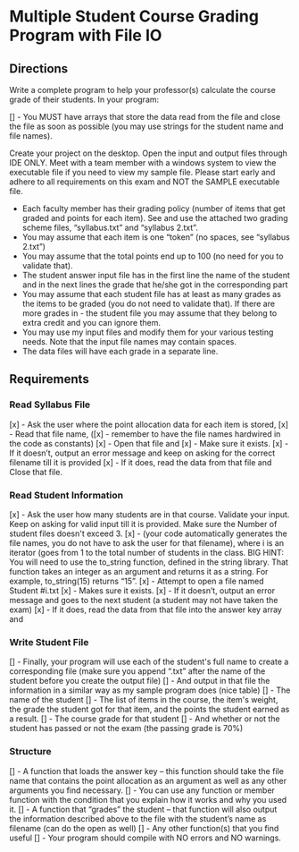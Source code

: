 # Multiple Student Course Grading Program with File IO
 
## Directions
Write a complete program to help your professor(s) calculate the course grade of their students. In your program: 

[] - You MUST have arrays that store the data read from the file and close the file as soon as possible (you may use strings for the student name and file names). 

Create your project on the desktop. Open the input and output files through IDE ONLY. Meet with a team member with a windows system to view the executable file if you need to view my sample file. Please start early and adhere to all requirements on this exam and NOT the SAMPLE executable file.

- Each faculty member has their grading policy (number of items that get graded and points for each item). See and use the attached two grading scheme files, “syllabus.txt” and “syllabus 2.txt”.
- You may assume that each item is one “token” (no spaces, see “syllabus 2.txt”)
- You may assume that the total points end up to 100 (no need for you to validate that).
- The student answer input file has in the first line the name of the student and in the next lines the grade that he/she got in the corresponding part
- You may assume that each student file has at least as many grades as the items to be graded (you do not need to validate that). If there are more grades in - the student file you may assume that they belong to extra credit and you can ignore them.
- You may use my input files and modify them for your various testing needs. Note that the input file names may contain spaces.
- The data files will have each grade in a separate line.

## Requirements

### Read Syllabus File
[x] - Ask the user where the point allocation data for each item is stored,
[x] - Read that file name, 
  ([x] - remember to have the file names hardwired in the code as constants)
[x] - Open that file and
[x] - Make sure it exists.
[x] - If it doesn’t, output an error message and keep on asking for the correct filename till it is provided
[x] - If it does, read the data from that file and Close that file.

### Read Student Information
[x] - Ask the user how many students are in that course. Validate your input. Keep on asking for valid input till it is provided. Make sure the Number of student files doesn't exceed 3.
[x] - (your code automatically generates the file names, you do not have to ask the user for that filename), where i is an iterator (goes from 1 to the total number of students in the class. BIG HINT: You will need to use the to_string function, defined in the string library. That function takes an integer as an argument and returns it as a string. For example, to_string(15) returns “15”.
[x] - Attempt to open a file named Student #i.txt 
[x] - Makes sure it exists.
[x] - If it doesn’t, output an error message and goes to the next student (a student may not have taken the exam)
[x] - If it does, read the data from that file into the answer key array and

### Write Student File
[] - Finally, your program will use each of the student's full name to create a corresponding file (make sure you append “.txt” after the name of the student before you create the output file)
[] - And output in that file the information in a similar way as my sample program does (nice table)
  [] - The name of the student
  [] - The list of items in the course, the item's weight, the grade the student got for that item, and the points the student earned as a result.
  [] - The course grade for that student
  [] - And whether or not the student has passed or not the exam (the passing grade is 70%)

### Structure
[] - A function that loads the answer key – this function should take the file name that contains the point allocation as an argument as well as any other arguments you find necessary.
[] - You can use any function or member function with the condition that you explain how it works and why you used it.
[] - A function that “grades” the student – that function will also output the information described above to the file with the student’s name as filename (can do the open as well)
[] - Any other function(s) that you find useful
[] - Your program should compile with NO errors and NO warnings.
